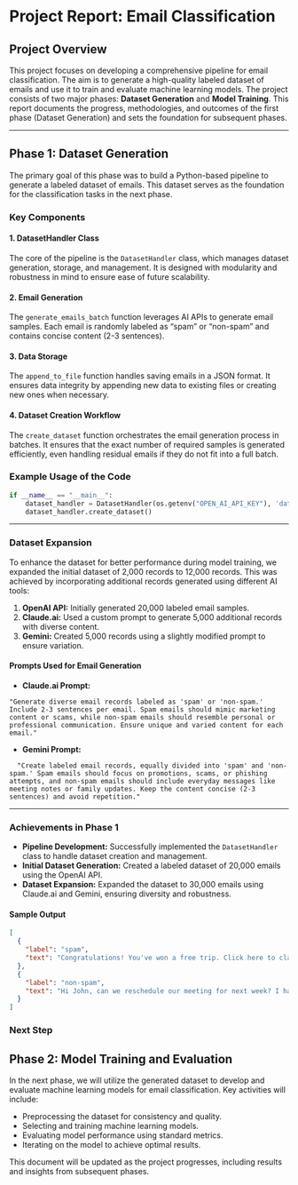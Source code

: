 # Project Report: Email Classification

## Project Overview

This project focuses on developing a comprehensive pipeline for email classification. The aim is to generate a
high-quality labeled dataset of emails and use it to train and evaluate machine learning models. The project consists of
two major phases: **Dataset Generation** and **Model Training**. This report documents the progress, methodologies, and
outcomes of the first phase (Dataset Generation) and sets the foundation for subsequent phases.

---

## Phase 1: Dataset Generation

The primary goal of this phase was to build a Python-based pipeline to generate a labeled dataset of emails. This
dataset serves as the foundation for the classification tasks in the next phase.

### Key Components

#### 1. DatasetHandler Class

The core of the pipeline is the `DatasetHandler` class, which manages dataset generation, storage, and management. It is
designed with modularity and robustness in mind to ensure ease of future scalability.

#### 2. Email Generation

The `generate_emails_batch` function leverages AI APIs to generate email samples. Each email is randomly labeled as
“spam” or “non-spam” and contains concise content (2-3 sentences).

#### 3. Data Storage

The `append_to_file` function handles saving emails in a JSON format. It ensures data integrity by appending new data to
existing files or creating new ones when necessary.

#### 4. Dataset Creation Workflow

The `create_dataset` function orchestrates the email generation process in batches. It ensures that the exact number of
required samples is generated efficiently, even handling residual emails if they do not fit into a full batch.

### Example Usage of the Code

```python
if __name__ == "__main__":
    dataset_handler = DatasetHandler(os.getenv("OPEN_AI_API_KEY"), 'data', 'dataset.json', 20000, 50)
    dataset_handler.create_dataset()
```
---

### Dataset Expansion

To enhance the dataset for better performance during model training, we expanded the initial dataset of 2,000 records to
12,000 records. This was achieved by incorporating additional records generated using different AI tools:

1. **OpenAI API:** Initially generated 20,000 labeled email samples.
2. **Claude.ai:** Used a custom prompt to generate 5,000 additional records with diverse content.
3. **Gemini:** Created 5,000 records using a slightly modified prompt to ensure variation.

#### Prompts Used for Email Generation

- **Claude.ai Prompt:**

```text
"Generate diverse email records labeled as 'spam' or 'non-spam.' Include 2-3 sentences per email. Spam emails should mimic marketing content or scams, while non-spam emails should resemble personal or professional communication. Ensure unique and varied content for each email."
```

- **Gemini Prompt:**

```text
  "Create labeled email records, equally divided into 'spam' and 'non-spam.' Spam emails should focus on promotions, scams, or phishing attempts, and non-spam emails should include everyday messages like meeting notes or family updates. Keep the content concise (2-3 sentences) and avoid repetition."
```

---

### Achievements in Phase 1

- **Pipeline Development:** Successfully implemented the `DatasetHandler` class to handle dataset creation and
  management.
- **Initial Dataset Generation:** Created a labeled dataset of 20,000 emails using the OpenAI API.
- **Dataset Expansion:** Expanded the dataset to 30,000 emails using Claude.ai and Gemini, ensuring diversity and
  robustness.

#### Sample Output

```json
[
  {
    "label": "spam",
    "text": "Congratulations! You've won a free trip. Click here to claim your prize now. Hurry, this offer won't last long!"
  },
  {
    "label": "non-spam",
    "text": "Hi John, can we reschedule our meeting for next week? I have a conflict on Monday."
  }
]
```

### Next Step

## Phase 2: Model Training and Evaluation

In the next phase, we will utilize the generated dataset to develop and evaluate machine learning models for email
classification. Key activities will include:

- Preprocessing the dataset for consistency and quality.
- Selecting and training machine learning models.
- Evaluating model performance using standard metrics.
- Iterating on the model to achieve optimal results.

This document will be updated as the project progresses, including results and insights from subsequent phases.